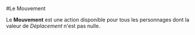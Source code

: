 #Le Mouvement

Le **Mouvement** est une action disponible pour tous les personnages dont la valeur de _Déplacement_ n'est pas nulle.
